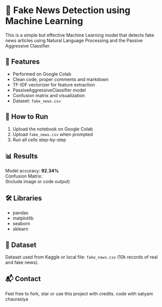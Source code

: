 # 📰 Fake News Detection using Machine Learning

This is a simple but effective Machine Learning model that detects fake news articles using Natural Language Processing and the Passive Aggressive Classifier.

## 📌 Features

- Performed on Google Colab
- Clean code, proper comments and markdown
- TF-IDF vectorizer for feature extraction
- PassiveAggressiveClassifier model
- Confusion matrix and visualization
- Dataset: `fake_news.csv`

## 🚀 How to Run

1. Upload the notebook on Google Colab
2. Upload `fake_news.csv` when prompted
3. Run all cells step-by-step

## 📊 Results

Model accuracy: **92.34%**  
Confusion Matrix:  
(Include image or code output)

## 🛠️ Libraries

- pandas
- matplotlib
- seaborn
- sklearn

## 📂 Dataset

Dataset used from Kaggle or local file: `fake_news.csv` (10k records of real and fake news).

## 📬 Contact

Feel free to fork, star or use this project with credits.
code with satyam chaurasiya
